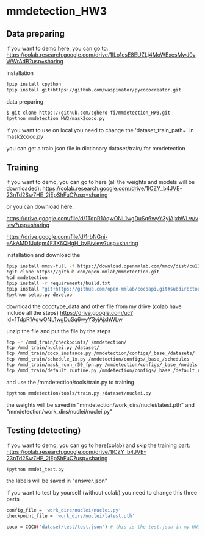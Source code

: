 # mmdetection_HW3

Data preparing
-------------

if you want to demo here, you can go to:
https://colab.research.google.com/drive/1ILo1csE8EUZLj4MoWExesMwJ0vWWrAdB?usp=sharing

installation
```bash
!pip install cpython
!pip install git+https://github.com/waspinator/pycococreator.git
```
data preparing

```bash
$ git clone https://github.com/cghero-fi/mmdetection_HW3.git
!python mmdetection_HW3/mask2coco.py
```

if you want to use on local you need to change the 'dataset_train_path=' in mask2coco.py

you can get a train.json file in dictionary dataset/train/  for mmdetection

Training
-------------

if you want to demo, you can go to here (all the weights and models will be downloaded):
https://colab.research.google.com/drive/1ICZY_b4JVE-23nTd2Sw7HE_2jEpShFuC?usp=sharing

or you can download here:

https://drive.google.com/file/d/1TdpR1AqwONL1wgDuSq6wyY3yjAjxhWLw/view?usp=sharing

https://drive.google.com/file/d/1rbNGni-eAkAMD1Jufqm4F3X6QHgH_bvE/view?usp=sharing

installation and download the 
```bash
!pip install mmcv-full -f https://download.openmmlab.com/mmcv/dist/cu111/torch1.10.0/index.html
!git clone https://github.com/open-mmlab/mmdetection.git
%cd mmdetection
!pip install -r requirements/build.txt
!pip install "git+https://github.com/open-mmlab/cocoapi.git#subdirectory=pycocotools"
!python setup.py develop
```
download the cocotype_data and other file from my drive (colab have include all the steps)
https://drive.google.com/uc?id=1TdpR1AqwONL1wgDuSq6wyY3yjAjxhWLw

unzip the file
and put the file by the steps
```bash
!cp -r /mmd_train/checkpoints/ /mmdetection/
!cp /mmd_train/nuclei.py /dataset/
!cp /mmd_train/coco_instance.py /mmdetection/configs/_base_/datasets/
!cp /mmd_train/schedule_1x.py /mmdetection/configs/_base_/schedules
!cp /mmd_train/mask_rcnn_r50_fpn.py /mmdetection/configs/_base_/models
!cp /mmd_train/default_runtime.py /mmdetection/configs/_base_/default_runtime.py
```

and use the /mmdetection/tools/train.py to training
```bash
!python mmdetection/tools/train.py /dataset/nuclei.py
```
the weights will be saved in "mmdetection/work_dirs/nuclei/latest.pth" and "mmdetection/work_dirs/nuclei/nuclei.py" 

Testing (detecting)
-------------
if you want to demo, you can go to here(colab) and skip the training part:
https://colab.research.google.com/drive/1ICZY_b4JVE-23nTd2Sw7HE_2jEpShFuC?usp=sharing
```bash
!python mmdet_test.py
```
the labels will be saved in "answer.json"

if you want to test by yourself (without colab) you need to change this three parts
```bash
config_file = 'work_dirs/nuclei/nuclei.py'
checkpoint_file = 'work_dirs/nuclei/latest.pth'

coco = COCO('dataset/test/test.json') # this is the test.json in my HW3_Demo.zip  -> dataset/test/test.json
```

